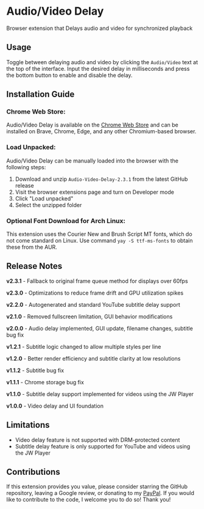 # Audio/Video Delay

Browser extension that Delays audio and video for synchronized playback

## Usage
Toggle between delaying audio and video by clicking the `Audio/Video` text at the top of the interface. Input the desired delay in milliseconds and press the bottom button to enable and disable the delay.

## Installation Guide

### Chrome Web Store:
Audio/Video Delay is available on the [Chrome Web Store](https://chromewebstore.google.com/detail/audiovideo-delay/oefgkbcfnbncpbociajoehcnnmmipjmo) and can be installed on Brave, Chrome, Edge, and any other Chromium-based browser.

### Load Unpacked:
Audio/Video Delay can be manually loaded into the browser with the following steps:
1. Download and unzip `Audio-Video-Delay-2.3.1` from the latest GitHub release
2. Visit the browser extensions page and turn on Developer mode
3. Click "Load unpacked"
4. Select the unzipped folder

### Optional Font Download for Arch Linux:
This extension uses the Courier New and Brush Script MT fonts, which do not come standard on Linux. Use command `yay -S ttf-ms-fonts` to obtain these from the AUR.

## Release Notes

**v2.3.1** - Fallback to original frame queue method for displays over 60fps

**v2.3.0** - Optimizations to reduce frame drift and GPU utilization spikes

**v2.2.0** - Autogenerated and standard YouTube subtitle delay support

**v2.1.0** - Removed fullscreen limitation, GUI behavior modifications

**v2.0.0** - Audio delay implemented, GUI update, filename changes, subtitle bug fix

**v1.2.1** - Subtitle logic changed to allow multiple styles per line

**v1.2.0** - Better render efficiency and subtitle clarity at low resolutions

**v1.1.2** - Subtitle bug fix

**v1.1.1** - Chrome storage bug fix

**v1.1.0** - Subtitle delay support implemented for videos using the JW Player

**v1.0.0** - Video delay and UI foundation

## Limitations

- Video delay feature is not supported with DRM-protected content
- Subtitle delay feature is only supported for YouTube and videos using the JW Player

## Contributions

If this extension provides you value, please consider starring the GitHub repository, leaving a Google review, or donating to my [PayPal](https://paypal.me/paypalcpb). If you would like to contribute to the code, I welcome you to do so! Thank you!